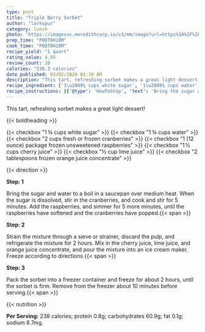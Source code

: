 ```yaml
---
type: post
title: "Triple Berry Sorbet"
author: "larkspur"
category: lunch
photo: "https://imagesvc.meredithcorp.io/v3/mm/image?url=https%3A%2F%2Fimages.media-allrecipes.com%2Fuserphotos%2F223888.jpg"
prep_time: "P0DT0H10M"
cook_time: "P0DT0H10M"
recipe_yield: "1 quart"
rating_value: 4.95
review_count: 20
calories: "238.3 calories"
date_published: 03/02/2020 01:30 AM
description: "This tart, refreshing sorbet makes a great light dessert!"
recipe_ingredient: ['1\u2009¾ cups white sugar', '1\u2009¾ cups water', '2 cups fresh or frozen cranberries', '1 (12 ounce) package frozen unsweetened raspberries', '1\u2009½ cups cherry juice', '½ cup lime juice', '2 tablespoons frozen orange juice concentrate']
recipe_instructions: [{'@type': 'HowToStep', 'text': 'Bring the sugar and water to a boil in a saucepan over medium heat. When the sugar is dissolved, stir in the cranberries, and cook and stir for 5 minutes. Add the raspberries, and simmer for 5 more minutes, until the raspberries have softened and the cranberries have popped.\n'}, {'@type': 'HowToStep', 'text': 'Strain the mixture through a sieve or strainer, discard the pulp, and refrigerate the mixture for 2 hours. Mix in the cherry juice, lime juice, and orange juice concentrate, and pour the mixture into an ice cream maker. Freeze according to directions.\n'}, {'@type': 'HowToStep', 'text': 'Pack the sorbet into a freezer container and freeze for about 2 hours, until the sorbet is firm. Remove from the freezer about 10 minutes before serving.\n'}]
---
```


This tart, refreshing sorbet makes a great light dessert! 

{{< boldheading >}}

{{< checkbox "1 ¾ cups white sugar" >}}
{{< checkbox "1 ¾ cups water" >}}
{{< checkbox "2 cups fresh or frozen cranberries" >}}
{{< checkbox "1 (12 ounce) package frozen unsweetened raspberries" >}}
{{< checkbox "1 ½ cups cherry juice" >}}
{{< checkbox "½ cup lime juice" >}}
{{< checkbox "2 tablespoons frozen orange juice concentrate" >}}


{{< direction >}}

**Step: 1**

Bring the sugar and water to a boil in a saucepan over medium heat. When the sugar is dissolved, stir in the cranberries, and cook and stir for 5 minutes. Add the raspberries, and simmer for 5 more minutes, until the raspberries have softened and the cranberries have popped.{{< span >}}

**Step: 2**

Strain the mixture through a sieve or strainer, discard the pulp, and refrigerate the mixture for 2 hours. Mix in the cherry juice, lime juice, and orange juice concentrate, and pour the mixture into an ice cream maker. Freeze according to directions.{{< span >}}

**Step: 3**

Pack the sorbet into a freezer container and freeze for about 2 hours, until the sorbet is firm. Remove from the freezer about 10 minutes before serving.{{< span >}}

{{< nutrition >}}

**Per Serving:** 238 calories; protein 0.8g; carbohydrates 60.9g; fat 0.1g; sodium 8.7mg.
